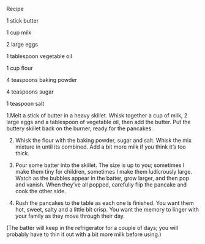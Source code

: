 Recipe

1 stick butter

1 cup milk

2 large eggs

1 tablespoon vegetable oil

1 cup flour

4 teaspoons baking powder

4 teaspoons sugar

1 teaspoon salt

1.Melt a stick of butter in a heavy skillet.  Whisk together a cup of milk, 2 large eggs and a tablespoon of vegetable oil, then add the butter. Put the buttery skillet back on the burner, ready for the pancakes.

2. Whisk the flour with the baking powder, sugar and salt.  Whisk the mix mixture in until its combined.  Add a bit more milk if you think it’s too thick.

3. Pour some batter into the skillet. The size is up to you; sometimes I make them tiny for children, sometimes I make them ludicrously large. Watch as the bubbles appear in the batter, grow larger, and then pop and vanish.  When they’ve all popped, carefully flip the pancake and cook the other side. 

4. Rush the pancakes to the table as each one is finished. You want them hot, sweet, salty and a little bit crisp. You want the memory to linger with your family as they move through their day.

(The batter will keep in the refrigerator for a couple of days; you will probably have to thin it out with a bit more milk before using.)
